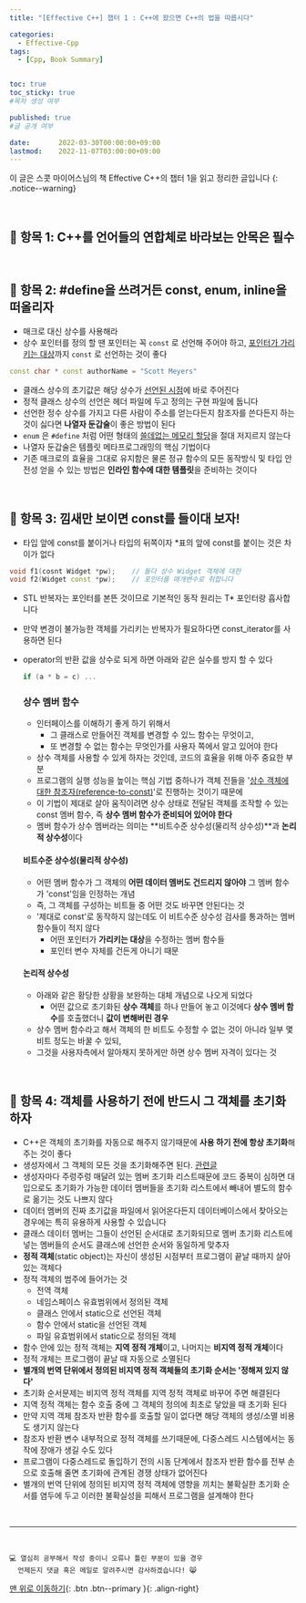 ```yaml
---
title: "[Effective C++] 챕터 1 : C++에 왔으면 C++의 법을 따릅시다" 

categories:
  - Effective-Cpp
tags:
  - [Cpp, Book Summary]


toc: true
toc_sticky: true
#목차 생성 여부

published: true
#글 공개 여부

date:       2022-03-30T00:00:00+09:00
lastmod:    2022-11-07T03:00:00+09:00
---
```


이 글은 스콧 마이어스님의 책 Effective C++의 챕터 1을 읽고 정리한 글입니다
{: .notice--warning}

<br>

## 📌 항목 1: C++를 언어들의 연합체로 바라보는 안목은 필수

<br>

## 📌 항목 2: #define을 쓰려거든 const, enum, inline을 떠올리자

- 매크로 대신 상수를 사용해라
- 상수 포인터를 정의 할 땐 포인터는 꼭 `const` 로 선언해 주어야 하고, <u>포인터가 가리키는 대상</u>까지 `const` 로 선언하는 것이 좋다
```cpp
const char * const authorName = "Scott Meyers"
```
- 클래스 상수의 초기값은 해당 상수가 <u>선언된 시점</u>에 바로 주어진다
- 정적 클래스 상수의 선언은 헤더 파일에 두고 정의는 구현 파일에 둡니다
- 선언한 정수 상수를 가지고 다른 사람이 주소를 얻는다든지 참조자를 쓴다든지 하는 것이 싫다면 **나열자 둔갑술**이 좋은 방법이 된다
- `enum` 은 `#define` 처럼 어떤 형태의 <u>쓸데없는 메모리 할당</u>을 절대 저지르지 않는다
- 나열자 둔갑술은 템플릿 메타프로그래밍의 핵심 기법이다
- 기존 매크로의 효율을 그대로 유지함은 물론 정규 함수의 모든 동작방식 및 타입 안전성 얻을 수 있는 방법은 **인라인 함수에 대한 템플릿**을 준비하는 것이다

<br>

## 📌 항목 3: 낌새만 보이면 const를 들이대 보자!

- 타입 앞에 const를 붙이거나 타입의 뒤쪽이자 *표의 앞에 const를 붙이는 것은 차이가 없다
```cpp
void f1(cosnt Widget *pw);    // 둘다 상수 Widget 객체에 대한
void f2(Widget const *pw);    // 포인터를 매개변수로 취합니다
```
- STL 반복자는 포인터를 본뜬 것이므로 기본적인 동작 원리는 T* 포인터랑 흡사합니다
- 만약 변경이 불가능한 객체를 가리키는 반복자가 필요하다면 const_iterator를 사용하면 된다
- operator의 반환 값을 상수로 되게 하면 아래와 같은 실수를 방지 할 수 있다
  ```cpp
  if (a * b = c) ...
  ```

  ### 상수 멤버 함수
  - 인터페이스를 이해하기 좋게 하기 위해서
    - 그 클래스로 만들어진 객체를 변경할 수 있느 함수는 무엇이고,
    - 또 변경할 수 없는 함수는 무엇인가를 사용자 쪽에서 알고 있어야 한다
  - 상수 객체를 사용할 수 있게 하자는 것인데, 코드의 효율을 위해 아주 중요한 부분
  - 프로그램의 실행 성능을 높이는 핵심 기법 중하나가 객체 전들을 '[상수 객체에 대한 참조자(reference-to-const)](https://reoul.github.io/cpp/cpp-53/)'로 진행하는 것이기   때문에
  - 이 기법이 제대로 살아 움직이려면 상수 상태로 전달된 객체를 조작할 수 있는 const 멤버 함수, 즉 **상수 멤버 함수가 준비되어 있어야 한다**
  - 멤버 함수가 상수 멤버라는 의미는 **비트수준 상수성(물리적 상수성)**과 **논리적 상수성**이다
  
  #### 비트수준 상수성(물리적 상수성)
  - 어떤 멤버 함수가 그 객체의 **어떤 데이터 멤버도 건드리지 않아야** 그 멤버 함수가 'const'임을 인정하는 개념
  - 즉, 그 객체를 구성하는 비트들 중 어떤 것도 바꾸면 안된다는 것
  - '제대로 const'로 동작하지 않는데도 이 비트수준 상수성 검사를 통과하는 멤버 함수들이 적지 않다
    - 어떤 포인터가 **가리키는 대상**을 수정하는 멤버 함수들
    - 포인터 변수 자체를 건든게 아니기 때문

  #### 논리적 상수성
  - 아래와 같은 황당한 상황을 보완하는 대체 개념으로 나오게 되었다
    - 어떤 값으로 초기화된 **상수 객체**를 하나 만들어 놓고 이것에다 **상수 멤버 함수**를 호출했더니 **값이 변해버린 경우**
  - 상수 멤버 함수라고 해서 객체의 한 비트도 수정할 수 없는 것이 아니라 일부 몇 비트 정도는 바꿀 수 있되,
  - 그것을 사용자측에서 알아채지 못하게만 하면 상수 멤버 자격이 있다는 것

<br>

## 📌 항목 4: 객체를 사용하기 전에 반드시 그 객체를 초기화하자
- C++은 객체의 초기화를 자동으로 해주지 않기때문에 **사용 하기 전에 항상 초기화**해주는 것이 좋다
- 생성자에서 그 객체의 모든 것을 초기화해주면 된다. [관련글](https://reoul.github.io/cpp/cpp-54/)
- 생성자마다 주렁주렁 매달려 있는 멤버 초기화 리스트때문에 코드 중복이 심하면 대입으로도 초기화가 가능한 데이터 멤버들을 초기화 리스트에서 빼내어 별도의 함수로 옮기는 것도 나쁘지 않다
- 데이터 멤버의 진짜 초기값을 파일에서 읽어온다든지 데이터베이스에서 찾아오는 경우에는 특히 유용하게 사용할 수 있습니다
- 클래스 데이터 멤버는 그들이 선언된 순서대로 초기화되므로 멤버 초기화 리스트에 넣는 멤버들의 순서도 클래스에 선언한 순서와 동일하게 맞추자
- **정적 객체**(static object)는 자신이 생성된 시점부터 프로그램이 끝날 때까지 살아 있는 객체다
- 정적 객체의 범주에 들어가는 것
  - 전역 객체
  - 네임스페이스 유효범위에서 정의된 객체
  - 클래스 안에서 static으로 선언된 객체
  - 함수 안에서 static을 선언된 객체
  - 파일 유효범위에서 static으로 정의된 객체
- 함수 안에 있는 정적 객체는 **지역 정적 개체**이고, 나머지는 **비지역 정적 개체**이다
- 정적 개체는 프로그램이 끝날 때 자동으로 소멸된다
- **별개의 번역 단위에서 정의된 비지역 정적 객체들의 초기화 순서는 '정해져 있지 않다'**
- 초기화 순서문제는 비지역 정적 객체를 지역 정적 객체로 바꾸어 주면 해결된다
- 지역 정적 객체는 함수 호출 중에 그 객체의 정의에 최초로 닿았을 때 초기화 된다
- 만약 지역 객체 참조자 반환 함수를 호출할 일이 없다면 해당 객체의 생성/소멸 비용도 생기지 않는다
- 참조자 반환 변수 내부적으로 정적 객체를 쓰기때문에, 다중스레드 시스템에서는 동작에 장애가 생길 수도 있다
- 프로그램이 다중스레드로 돌입하기 전의 시동 단계에서 참조자 반환 함수를 전부 손으로 호출해 줄면 초기화에 관계된 경쟁 상태가 없어진다
- 별개의 번역 단위에 정의된 비지역 정적 객체에 영향을 끼치는 불확실한 초기화 순서를 염두에 두고 이러한 불확실성을 피해서 프로그램을 설계해야 한다

<br>

***
<br>

    💻 열심히 공부해서 작성 중이니 오류나 틀린 부분이 있을 경우 
      언제든지 댓글 혹은 메일로 알려주시면 감사하겠습니다! 😸

[맨 위로 이동하기](#){: .btn .btn--primary }{: .align-right}
